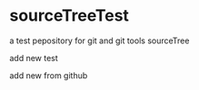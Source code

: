 # sourceTreeTest
a test pepository for git and git tools sourceTree

add new test

add new from github
